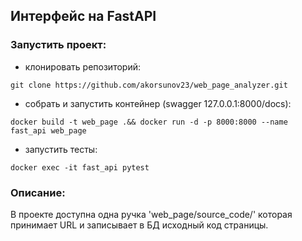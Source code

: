 ## Интерфейс на FastAPI

### Запустить проект:
- клонировать репозиторий:
```angular2html
git clone https://github.com/akorsunov23/web_page_analyzer.git
```
- собрать и запустить контейнер (swagger 127.0.0.1:8000/docs):
```angular2html
docker build -t web_page .&& docker run -d -p 8000:8000 --name fast_api web_page
```
- запустить тесты:
```angular2html
docker exec -it fast_api pytest
```

### Описание:
В проекте доступна одна ручка 'web_page/source_code/' которая принимает URL и записывает в БД исходный код страницы.